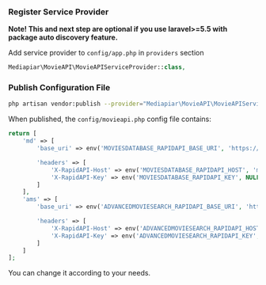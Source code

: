 ### Register Service Provider

**Note! This and next step are optional if you use laravel>=5.5 with package
auto discovery feature.**

Add service provider to `config/app.php` in `providers` section
```php
Mediapiar\MovieAPI\MovieAPIServiceProvider::class,
```

### Publish Configuration File

```bash
php artisan vendor:publish --provider="Mediapiar\MovieAPI\MovieAPIServiceProvider"
```

When published, the `config/movieapi.php` config file contains:

```php
return [
    'md' => [
        'base_uri' => env('MOVIESDATABASE_RAPIDAPI_BASE_URI', 'https://moviesdatabase.p.rapidapi.com'),

        'headers' => [
            'X-RapidAPI-Host' => env('MOVIESDATABASE_RAPIDAPI_HOST', 'moviesdatabase.p.rapidapi.com'),
            'X-RapidAPI-Key' => env('MOVIESDATABASE_RAPIDAPI_KEY', NULL),
        ]
    ],
    'ams' => [
        'base_uri' => env('ADVANCEDMOVIESEARCH_RAPIDAPI_BASE_URI', 'https://advanced-movie-search.p.rapidapi.com'),

        'headers' => [
            'X-RapidAPI-Host' => env('ADVANCEDMOVIESEARCH_RAPIDAPI_HOST', 'advanced-movie-search.p.rapidapi.com'),
            'X-RapidAPI-Key' => env('ADVANCEDMOVIESEARCH_RAPIDAPI_KEY', NULL),
        ]
    ]
];
```

You can change it according to your needs.
